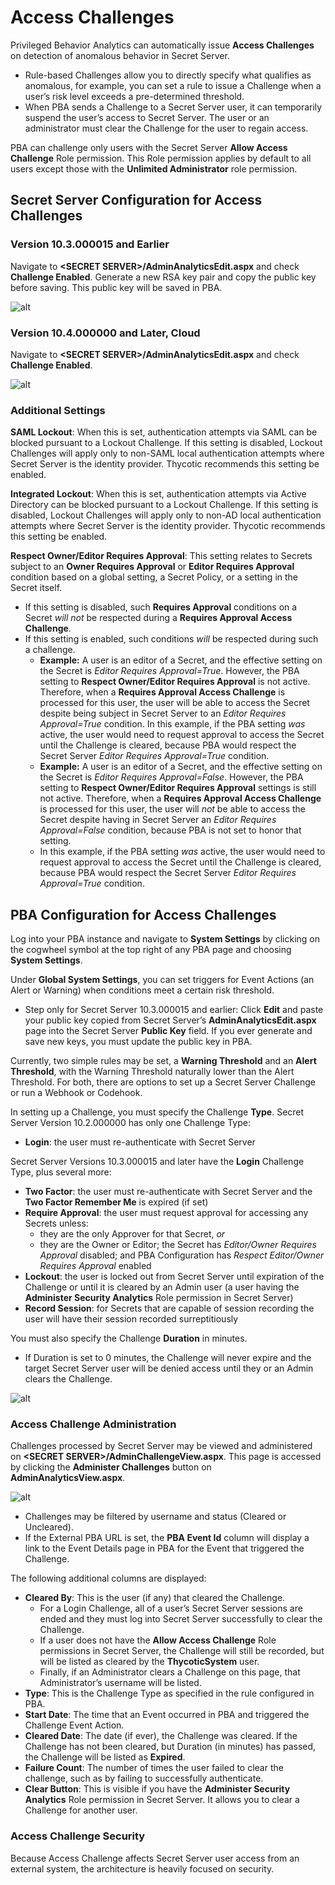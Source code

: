 [title]: # (Access Challenges)
[tags]: # (Privileged Behavior Analytics,PBA,Access Challenges)
[priority]: # (3090)

# Access Challenges

Privileged Behavior Analytics can automatically issue **Access Challenges** on detection of anomalous behavior in Secret Server.

* Rule-based Challenges allow you to directly specify what qualifies as anomalous, for example, you can set a rule to issue a Challenge when a user’s risk level exceeds a pre-determined threshold.
* When PBA sends a Challenge to a Secret Server user, it can temporarily suspend the user’s access to Secret Server. The user or an administrator must clear the Challenge for the user to regain access.

PBA can challenge only users with the Secret Server **Allow Access Challenge** Role permission. This Role permission applies by default to all users except those with the **Unlimited Administrator** role permission.

## Secret Server Configuration for Access Challenges

### Version 10.3.000015 and Earlier

Navigate to **\<SECRET SERVER\>/AdminAnalyticsEdit.aspx** and check **Challenge Enabled**. Generate a new RSA key pair and copy the public key before saving. This public key will be saved in PBA.

![alt](images/generate-rsa.jpg)

### Version 10.4.000000 and Later, Cloud

Navigate to **\<SECRET SERVER\>/AdminAnalyticsEdit.aspx** and check **Challenge Enabled**.

![alt](images/pba-integration-key.jpg)

### Additional Settings

**SAML Lockout**: When this is set, authentication attempts via SAML can be blocked pursuant to a Lockout Challenge. If this setting is disabled, Lockout Challenges will apply only to non-SAML local authentication attempts where Secret Server is the identity provider. Thycotic recommends this setting be enabled.

**Integrated Lockout**: When this is set, authentication attempts via Active Directory can be blocked pursuant to a Lockout Challenge. If this setting is disabled, Lockout Challenges will apply only to non-AD local authentication attempts where Secret Server is the identity provider. Thycotic recommends this setting be enabled.

**Respect Owner/Editor Requires Approval**: This setting relates to Secrets subject to an **Owner Requires Approval** or **Editor Requires Approval** condition based on a global setting, a Secret Policy, or a setting in the Secret itself.

* If this setting is disabled, such **Requires Approval** conditions on a Secret *will not* be respected  during a **Requires Approval Access Challenge**.
* If this setting is enabled, such conditions *will* be respected during such a challenge.
  * **Example:** A user is an editor of a Secret, and the effective setting on the Secret is *Editor Requires Approval=True*. However, the PBA setting to **Respect Owner/Editor Requires Approval** is not active. Therefore, when a **Requires Approval Access Challenge** is processed for this user, the user will be able to access the Secret despite being subject in Secret Server to an *Editor Requires Approval=True* condition.
    In this example, if the PBA setting *was* active, the user would need to request approval to access the Secret until the Challenge is cleared, because PBA would respect the Secret Server *Editor Requires Approval=True* condition.
  * **Example:** A user is an editor of a Secret, and the effective setting on the Secret is *Editor Requires Approval=False*. However, the PBA setting to **Respect Owner/Editor Requires Approval** settings is still not active. Therefore, when a **Requires Approval Access Challenge** is processed for this user, the user will *not* be able to access the Secret despite having in Secret Server an *Editor Requires Approval=False* condition, because PBA is not set to honor that setting.
  * In this example, if the PBA setting *was* active, the user would need to request approval to access the Secret until the Challenge is cleared, because PBA would respect the Secret Server *Editor Requires Approval=True* condition.

## PBA Configuration for Access Challenges

Log into your PBA instance and navigate to **System Settings** by clicking on the cogwheel symbol at the top right of any PBA page and choosing **System Settings**.

Under **Global System Settings**, you can set triggers for Event Actions (an Alert or Warning) when conditions meet a certain risk threshold.

* Step only for Secret Server 10.3.000015 and earlier: Click **Edit** and paste your public key copied from Secret Server’s **AdminAnalyticsEdit.aspx** page into the Secret Server **Public Key** field. If you ever generate and save new keys, you must update the public key in PBA.

Currently, two simple rules may be set, a **Warning Threshold** and an **Alert Threshold**, with the Warning Threshold naturally lower than the Alert Threshold. For both, there are options to set up a Secret Server Challenge or run a Webhook or Codehook.

In setting up a Challenge, you must specify the Challenge **Type**. Secret Server Version 10.2.000000 has only one Challenge Type:

* **Login**: the user must re-authenticate with Secret Server

Secret Server Versions 10.3.000015 and later have the **Login** Challenge Type, plus several more:

* **Two Factor**: the user must re-authenticate with Secret Server and the **Two Factor Remember Me** is expired (if set)
* **Require Approval**: the user must request approval for accessing any Secrets unless:
  * they are the only Approver for that Secret, *or*
  * they are the Owner or Editor; the Secret has *Editor/Owner Requires Approval* disabled; and PBA Configuration has *Respect Editor/Owner Requires Approval* enabled
* **Lockout**: the user is locked out from Secret Server until expiration of the Challenge or until it is cleared by an Admin user (a user having the **Administer Security Analytics** Role permission in Secret Server)
* **Record Session**: for Secrets that are capable of session recording the user will have their session recorded surreptitiously

You must also specify the Challenge **Duration** in minutes.

* If Duration is set to 0 minutes, the Challenge will never expire and the target Secret Server user will be denied access until they or an Admin clears the Challenge.

![alt](images/06-responsive-actions.png)

### Access Challenge Administration

Challenges processed by Secret Server may be viewed and administered on **\<SECRET SERVER\>/AdminChallengeView.aspx**. This page is accessed by clicking the **Administer Challenges** button on **AdminAnalyticsView.aspx**.

![alt](images/pba-access-challenges.jpg)

* Challenges may be filtered by username and status (Cleared or Uncleared).
* If the External PBA URL is set, the **PBA Event Id** column will display a link to the Event Details page in PBA for the Event that triggered the Challenge.

The following additional columns are displayed:

* **Cleared By**: This is the user (if any) that cleared the Challenge.
  * For a Login Challenge, all of a user’s Secret Server sessions are ended and they must log into Secret Server successfully to clear the Challenge.
  * If a user does not have the **Allow Access Challenge** Role permissions in Secret Server, the Challenge will still be recorded, but will be listed as cleared by the **ThycoticSystem** user.
  * Finally, if an Administrator clears a Challenge on this page, that Administrator’s username will be listed.
* **Type**: This is the Challenge Type as specified in the rule configured in PBA.
* **Start Date**: The time that an Event occurred in PBA and triggered the Challenge Event Action.
* **Cleared Date**: The date (if ever), the Challenge was cleared. If the Challenge has not been cleared, but Duration (in minutes) has passed, the Challenge will be listed as **Expired**.
* **Failure Count**: The number of times the user failed to clear the challenge, such as by failing to successfully authenticate.
* **Clear Button**: This is visible if you have the **Administer Security Analytics** Role permission in Secret Server. It allows you to clear a Challenge for another user.

### Access Challenge Security

Because Access Challenge affects Secret Server user access from an external system, the architecture is heavily focused on security.
